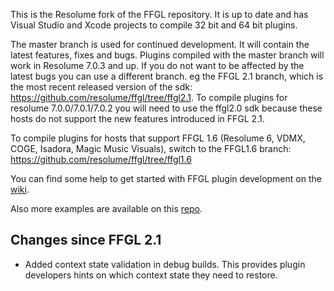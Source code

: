 This is the Resolume fork of the FFGL repository. It is up to date and has Visual Studio and Xcode projects to compile 32 bit and 64 bit plugins.

The master branch is used for continued development. It will contain the latest features, fixes and bugs. Plugins compiled with the master branch will work in Resolume 7.0.3 and up.
If you do not want to be affected by the latest bugs you can use a different branch. eg the FFGL 2.1 branch, which is the most recent released version of the sdk: https://github.com/resolume/ffgl/tree/ffgl2.1. To compile plugins for resolume 7.0.0/7.0.1/7.0.2 you will need to use the ffgl2.0 sdk because these hosts do not support the new features introduced in FFGL 2.1.

To compile plugins for hosts that support FFGL 1.6 (Resolume 6, VDMX, COGE, Isadora, Magic Music Visuals), switch to the FFGL1.6 branch: https://github.com/resolume/ffgl/tree/ffgl1.6

You can find some help to get started with FFGL plugin development on the [wiki](https://github.com/resolume/ffgl/wiki).

Also more examples are available on this [repo](https://github.com/flyingrub/ffgl/tree/more/).

## Changes since FFGL 2.1
- Added context state validation in debug builds. This provides plugin developers hints on which context state they need to restore.
